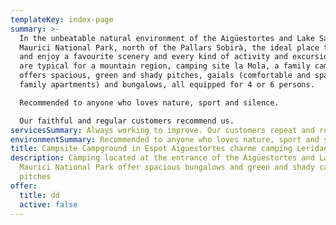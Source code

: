 ```yaml
---
templateKey: index-page
summary: >-
  In the unbeatable natural environment of the Aigüestortes and Lake Sant
  Maurici National Park, north of the Pallars Sobirà, the ideal place to relax
  and enjoy a favourite scenery and every kind of activity and excursions that
  are typical for a mountain region, camping site la Mola, a family campsite,
  offers spacious, green and shady pitches, gaials (comfortable and spacious
  family apartments) and bungalows, all equipped for 4 or 6 persons.

  Recommended to anyone who loves nature, sport and silence.

  Our faithful and regular customers recommend us.
servicesSummary: Always working to improve. Our customers repeat and recommend us
environmentSummary: Recommended to anyone who loves nature, sport and silence
title: Campsite Campground in Espot Aiguestortes charme camping Leridan Pyrenees
description: Càmping located at the entrance of the Aigüestortes and Lake Sant
  Maurici National Park offer spacious bungalows and green and shady camping
  pitches
offer:
  title: dd
  active: false
---
```


